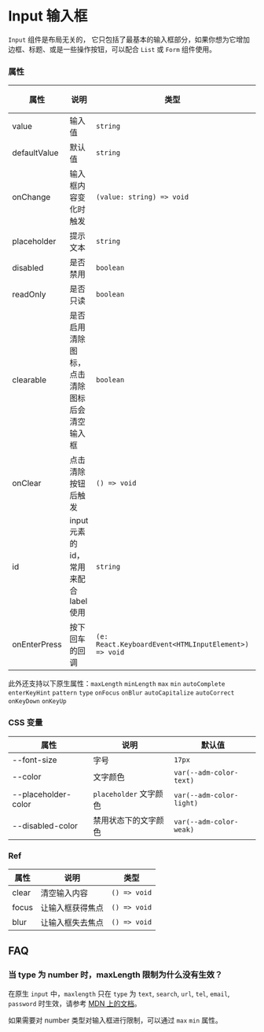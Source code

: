 # Input 输入框

`Input` 组件是布局无关的， 它只包括了最基本的输入框部分，如果你想为它增加边框、标题、或是一些操作按钮，可以配合 `List` 或 `Form` 组件使用。

<code src="./demos/index.tsx"></code>

### 属性

| 属性         | 说明                                         | 类型                                                 | 默认值  |
| ------------ | -------------------------------------------- | ---------------------------------------------------- | ------- |
| value        | 输入值                                       | `string`                                             | -       |
| defaultValue | 默认值                                       | `string`                                             | -       |
| onChange     | 输入框内容变化时触发                         | `(value: string) => void`                            | -       |
| placeholder  | 提示文本                                     | `string`                                             | -       |
| disabled     | 是否禁用                                     | `boolean`                                            | `false` |
| readOnly     | 是否只读                                     | `boolean`                                            | `false` |
| clearable    | 是否启用清除图标，点击清除图标后会清空输入框 | `boolean`                                            | `false` |
| onClear      | 点击清除按钮后触发                           | `() => void`                                         | -       |
| id           | input 元素的 id，常用来配合 label 使用       | `string`                                             | -       |
| onEnterPress | 按下回车的回调                               | `(e: React.KeyboardEvent<HTMLInputElement>) => void` | -       |

此外还支持以下原生属性：`maxLength` `minLength` `max` `min` `autoComplete` `enterKeyHint` `pattern` `type` `onFocus` `onBlur` `autoCapitalize` `autoCorrect` `onKeyDown` `onKeyUp`

### CSS 变量

| 属性                | 说明                   | 默认值                   |
| ------------------- | ---------------------- | ------------------------ |
| --font-size         | 字号                   | `17px`                   |
| --color             | 文字颜色               | `var(--adm-color-text)`  |
| --placeholder-color | `placeholder` 文字颜色 | `var(--adm-color-light)` |
| --disabled-color    | 禁用状态下的文字颜色   | `var(--adm-color-weak)`  |

### Ref

| 属性  | 说明             | 类型         |
| ----- | ---------------- | ------------ |
| clear | 清空输入内容     | `() => void` |
| focus | 让输入框获得焦点 | `() => void` |
| blur  | 让输入框失去焦点 | `() => void` |

## FAQ

### 当 type 为 number 时，maxLength 限制为什么没有生效？

在原生 `input` 中，`maxlength` 只在 `type` 为 `text`, `search`, `url`, `tel`, `email`, `password` 时生效，请参考 [MDN 上的文档](https://developer.mozilla.org/en-US/docs/Web/HTML/Element/Input#attr-maxlength)。

如果需要对 number 类型对输入框进行限制，可以通过 `max` `min` 属性。
